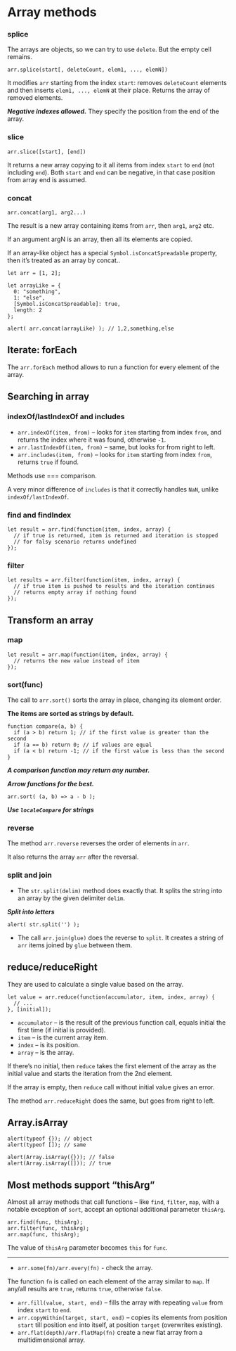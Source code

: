 # Array methods

### splice

The arrays are objects, so we can try to use `delete`. But the empty cell remains.

```
arr.splice(start[, deleteCount, elem1, ..., elemN])
```

It modifies `arr` starting from the index `start`: removes `deleteCount` elements and then inserts `elem1, ..., elemN` at their place. Returns the array of removed elements.

***Negative indexes allowed.***
They specify the position from the end of the array.

### slice

```
arr.slice([start], [end])
```

It returns a new array copying to it all items from index `start` to `end` (not including `end`). Both `start` and `end` can be negative, in that case position from array end is assumed.

### concat

```
arr.concat(arg1, arg2...)
```

The result is a new array containing items from `arr`, then `arg1`, `arg2` etc.

If an argument argN is an array, then all its elements are copied.

If an array-like object has a special `Symbol.isConcatSpreadable` property, then it’s treated as an array by concat..

```
let arr = [1, 2];

let arrayLike = {
  0: "something",
  1: "else",
  [Symbol.isConcatSpreadable]: true,
  length: 2
};

alert( arr.concat(arrayLike) ); // 1,2,something,else
```

## Iterate: forEach

The `arr.forEach` method allows to run a function for every element of the array.

## Searching in array

### indexOf/lastIndexOf and includes

- `arr.indexOf(item, from)` – looks for `item` starting from index `from`, and returns the index where it was found, otherwise `-1`. 
- `arr.lastIndexOf(item, from)` – same, but looks for from right to left. 
- `arr.includes(item, from)` – looks for `item` starting from index `from`, returns `true` if found.

Methods use === comparison.

A very minor difference of `includes` is that it correctly handles `NaN`, unlike `indexOf/lastIndexOf`.

### find and findIndex

```
let result = arr.find(function(item, index, array) {
  // if true is returned, item is returned and iteration is stopped
  // for falsy scenario returns undefined
});
```

### filter

```
let results = arr.filter(function(item, index, array) {
  // if true item is pushed to results and the iteration continues
  // returns empty array if nothing found
});
```

## Transform an array

### map

```
let result = arr.map(function(item, index, array) {
  // returns the new value instead of item
});
```

### sort(func)

The call to `arr.sort()` sorts the array in place, changing its element order.

**The items are sorted as strings by default.**

```
function compare(a, b) {
  if (a > b) return 1; // if the first value is greater than the second
  if (a == b) return 0; // if values are equal
  if (a < b) return -1; // if the first value is less than the second
}
```

***A comparison function may return any number.***

***Arrow functions for the best.***

```
arr.sort( (a, b) => a - b );
```

***Use `localeCompare` for strings***

### reverse

The method `arr.reverse` reverses the order of elements in `arr`.

It also returns the array `arr` after the reversal.

### split and join

- The `str.split(delim)` method does exactly that. It splits the string into an array by the given delimiter `delim`.

***Split into letters***

```
alert( str.split('') );
```

- The call `arr.join(glue)` does the reverse to `split`. It creates a string of `arr` items joined by `glue` between them.

## reduce/reduceRight

They are used to calculate a single value based on the array.

```
let value = arr.reduce(function(accumulator, item, index, array) {
  // ...
}, [initial]);
```

- `accumulator` – is the result of the previous function call, equals initial the first time (if initial is provided). 
- `item` – is the current array item. 
- `index` – is its position. 
- `array` – is the array.

If there’s no initial, then `reduce` takes the first element of the array as the initial value and starts the iteration from the 2nd element.

If the array is empty, then `reduce` call without initial value gives an error.

The method `arr.reduceRight` does the same, but goes from right to left.

## Array.isArray

```
alert(typeof {}); // object
alert(typeof []); // same
```

```
alert(Array.isArray({})); // false
alert(Array.isArray([])); // true
```

## Most methods support “thisArg”

Almost all array methods that call functions – like `find`, `filter`, `map`, with a notable exception of `sort`, accept an optional additional parameter `thisArg`.

```
arr.find(func, thisArg);
arr.filter(func, thisArg);
arr.map(func, thisArg);
```

The value of `thisArg` parameter becomes `this` for `func`.

*** 

- `arr.some(fn)/arr.every(fn)` - check the array.

The function `fn` is called on each element of the array similar to `map`. If any/all results are `true`, returns `true`, otherwise `false`.

- `arr.fill(value, start, end)` – fills the array with repeating `value` from index `start` to `end`.
- `arr.copyWithin(target, start, end)` – copies its elements from position `start` till position `end` into itself, at position `target` (overwrites existing).
- `arr.flat(depth)/arr.flatMap(fn)` create a new flat array from a multidimensional array.